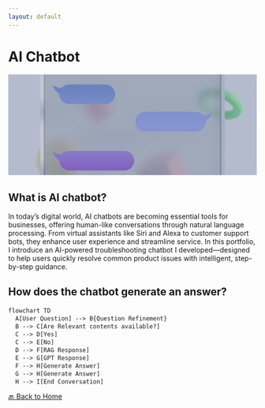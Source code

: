 ```yaml
---
layout: default
---
```


# AI Chatbot

![AI Chatbot illustration](https://github.com/hyerinchung/hyerinchung.github.io/blob/main/images/chatbot_head.jpg?raw=true)

## What is AI chatbot?

In today’s digital world, AI chatbots are becoming essential tools for businesses, offering human-like conversations through natural language processing. From virtual assistants like Siri and Alexa to customer support bots, they enhance user experience and streamline service. In this portfolio, I introduce an AI-powered troubleshooting chatbot I developed—designed to help users quickly resolve common product issues with intelligent, step-by-step guidance.

## How does the chatbot generate an answer?

```mermaid
flowchart TD
  A[User Question] --> B{Question Refinement}
  B --> C[Are Relevant contents available?]
  C --> D[Yes]
  C --> E[No]
  D --> F[RAG Response]
  E --> G[GPT Response]
  F --> H[Generate Answer]
  G --> H[Generate Answer]
  H --> I[End Conversation]
```

[🔙 Back to Home](../index.html)
